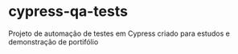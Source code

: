 # cypress-qa-tests
Projeto de automação de testes em Cypress criado para estudos e demonstração de portifólio
